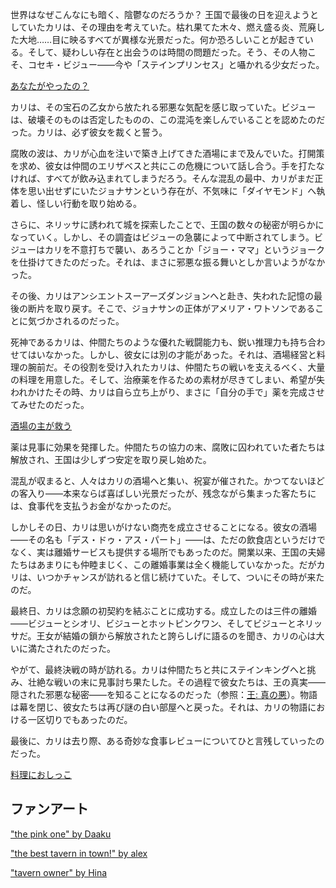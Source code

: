 <!-- title: 森カリオペ -->
<!-- status: 生存 -->

世界はなぜこんなにも暗く、陰鬱なのだろうか？
王国で最後の日を迎えようとしていたカリは、その理由を考えていた。枯れ果てた木々、燃え盛る炎、荒廃した大地……目に映るすべてが異様な光景だった。何か恐ろしいことが起きている。そして、疑わしい存在と出会うのは時間の問題だった。そう、その人物こそ、コセキ・ビジュー――今や「ステインプリンセス」と囁かれる少女だった。

[あなたがやったの？](#embed:https://www.youtube.com/live/evcruocvE3g?si=TZosSX4I76ctYpMW&start=394)

カリは、その宝石の乙女から放たれる邪悪な気配を感じ取っていた。ビジューは、破壊そのものは否定したものの、この混沌を楽しんでいることを認めたのだった。カリは、必ず彼女を裁くと誓う。

腐敗の波は、カリが心血を注いで築き上げてきた酒場にまで及んでいた。打開策を求め、彼女は仲間のエリザベスと共にこの危機について話し合う。手を打たなければ、すべてが飲み込まれてしまうだろう。そんな混乱の最中、カリがまだ正体を思い出せずにいたジョナサンという存在が、不気味に「ダイヤモンド」へ執着し、怪しい行動を取り始める。

さらに、ネリッサに誘われて城を探索したことで、王国の数々の秘密が明らかになっていく。しかし、その調査はビジューの急襲によって中断されてしまう。ビジューはカリを不意打ちで襲い、あろうことか「ジョー・ママ」というジョークを仕掛けてきたのだった。それは、まさに邪悪な振る舞いとしか言いようがなかった。

その後、カリはアンシエントスーアーズダンジョンへと赴き、失われた記憶の最後の断片を取り戻す。そこで、ジョナサンの正体がアメリア・ワトソンであることに気づかされるのだった。

死神であるカリは、仲間たちのような優れた戦闘能力も、鋭い推理力も持ち合わせてはいなかった。しかし、彼女には別の才能があった。それは、酒場経営と料理の腕前だ。その役割を受け入れたカリは、仲間たちの戦いを支えるべく、大量の料理を用意した。そして、治療薬を作るための素材が尽きてしまい、希望が失われかけたその時、カリは自ら立ち上がり、まさに「自分の手で」薬を完成させてみせたのだった。

[酒場の主が救う](#embed:https://www.youtube.com/live/evcruocvE3g?si=id5leyflOV1hykFD&start=8835)

薬は見事に効果を発揮した。仲間たちの協力の末、腐敗に囚われていた者たちは解放され、王国は少しずつ安定を取り戻し始めた。

混乱が収まると、人々はカリの酒場へと集い、祝宴が催された。かつてないほどの客入り――本来ならば喜ばしい光景だったが、残念ながら集まった客たちには、食事代を支払うお金がなかったのだ。

しかしその日、カリは思いがけない商売を成立させることになる。彼女の酒場――その名も「デス・ドゥ・アス・パート」――は、ただの飲食店というだけでなく、実は離婚サービスも提供する場所でもあったのだ。開業以来、王国の夫婦たちはあまりにも仲睦まじく、この離婚事業は全く機能していなかった。だがカリは、いつかチャンスが訪れると信じ続けていた。そして、ついにその時が来たのだ。

最終日、カリは念願の初契約を結ぶことに成功する。成立したのは三件の離婚――ビジューとシオリ、ビジューとホットピンクワン、そしてビジューとネリッサだ。王女が結婚の鎖から解放されたと誇らしげに語るのを聞き、カリの心は大いに満たされたのだった。

やがて、最終決戦の時が訪れる。カリは仲間たちと共にステインキングへと挑み、壮絶な戦いの末に見事討ち果たした。その過程で彼女たちは、王の真実――隠された邪悪な秘密――を知ることになるのだった（参照：[王: 真の悪](#node:king)）。物語は幕を閉じ、彼女たちは再び謎の白い部屋へと戻った。それは、カリの物語における一区切りでもあったのだ。

最後に、カリは去り際、ある奇妙な食事レビューについてひと言残していったのだった。

[料理におしっこ](#embed:https://www.youtube.com/live/evcruocvE3g?si=TvbG_jKQwRp9fagg&start=15340)

## ファンアート

["the pink one" by Daaku](https://x.com/koizumi_arata/status/1902563407699513352)

["the best tavern in town!" by alex](https://x.com/arexsudraws/status/1900276933142994975)

["tavern owner" by Hina](https://x.com/HYurisaki/status/1902247996688892412)